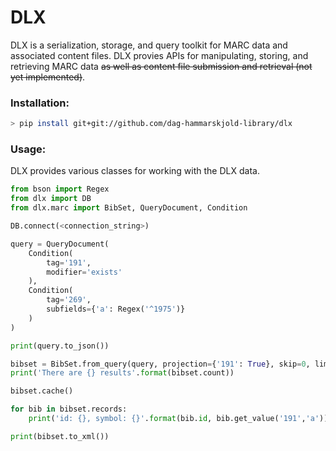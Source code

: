 

# DLX
DLX is a serialization, storage, and query toolkit for MARC data and associated content files. DLX provies APIs for manipulating, storing, and retrieving MARC data ~~as well as content file submission and retrieval (not yet implemented)~~.

### Installation:
```bash
> pip install git+git://github.com/dag-hammarskjold-library/dlx
```
### Usage:
DLX provides various classes for working with the DLX data.

```python
from bson import Regex
from dlx import DB
from dlx.marc import BibSet, QueryDocument, Condition

DB.connect(<connection_string>)

query = QueryDocument(
    Condition(
        tag='191',
        modifier='exists'
    ),
    Condition(
        tag='269',
        subfields={'a': Regex('^1975')}
    )
)

print(query.to_json())

bibset = BibSet.from_query(query, projection={'191': True}, skip=0, limit=0)
print('There are {} results'.format(bibset.count))

bibset.cache()

for bib in bibset.records:
    print('id: {}, symbol: {}'.format(bib.id, bib.get_value('191','a')))

print(bibset.to_xml())

```
